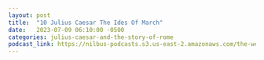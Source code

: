```yaml
---
layout: post
title:  "10 Julius Caesar The Ides Of March"
date:   2023-07-09 06:10:00 -0500
categories: julius-caesar-and-the-story-of-rome
podcast_link: https://nilbus-podcasts.s3.us-east-2.amazonaws.com/the-well-trained-mind/Julius%20Caesar%20and%20the%20Story%20of%20Rome/10%20Julius%20Caesar%20The%20Ides%20Of%20March.mp3
---
```

